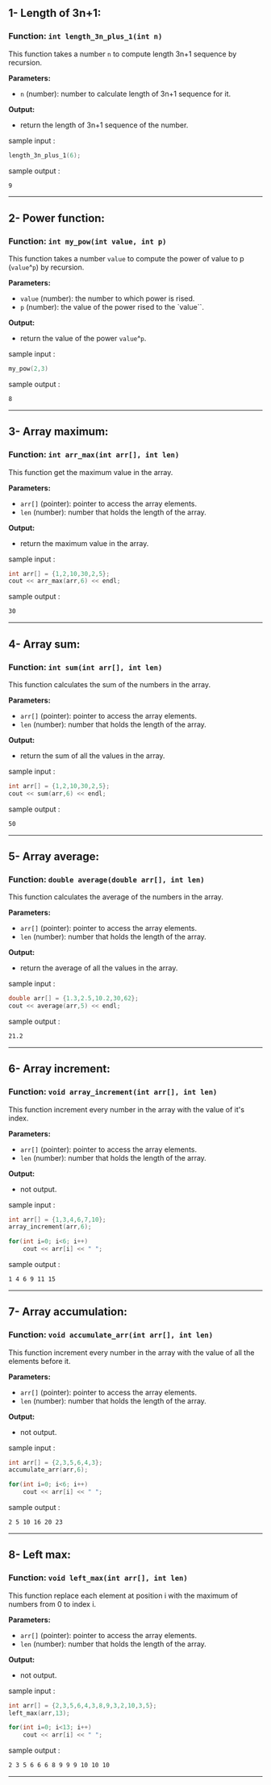 ## 1- Length of 3n+1:

### Function: `int length_3n_plus_1(int n)`

This function takes a number `n` to compute length 3n+1 sequence by recursion.

**Parameters:**
- `n` (number): number to calculate length of 3n+1 sequence for it.

**Output:**
- return the length of 3n+1 sequence of the number.

sample input :

```cpp
length_3n_plus_1(6);
```

sample output :
```bash
9
```
---

## 2- Power function:

### Function: `int my_pow(int value, int p)`

This function takes a number `value` to compute the power of value to p (`value`^`p`) by recursion.

**Parameters:**
- `value` (number): the number to which power is rised.
- `p` (number): the value of the power rised to the `value``.

**Output:**
- return the value of the power `value`^`p`.

sample input :

```cpp
my_pow(2,3)
```

sample output :
```bash
8
```
---

## 3- Array maximum:

### Function: `int arr_max(int arr[], int len)`

This function get the maximum value in the array.

**Parameters:**
- `arr[]` (pointer): pointer to access the array elements.
- `len` (number): number that holds the length of the array.

**Output:**
- return the maximum value in the array.

sample input :

```cpp
int arr[] = {1,2,10,30,2,5};
cout << arr_max(arr,6) << endl;
```

sample output :
```bash
30
```

---

## 4- Array sum: 

### Function: `int sum(int arr[], int len)`

This function calculates the sum of the numbers in the array.

**Parameters:**
- `arr[]` (pointer): pointer to access the array elements.
- `len` (number): number that holds the length of the array.

**Output:**
- return the sum of all the values in the array.

sample input :

```cpp
int arr[] = {1,2,10,30,2,5};
cout << sum(arr,6) << endl;
```

sample output :
```bash
50
```

---

## 5- Array average: 

### Function: `double average(double arr[], int len)`

This function calculates the average of the numbers in the array.

**Parameters:**
- `arr[]` (pointer): pointer to access the array elements.
- `len` (number): number that holds the length of the array.

**Output:**
- return the average of all the values in the array.

sample input :

```cpp
double arr[] = {1.3,2.5,10.2,30,62};
cout << average(arr,5) << endl;
```

sample output :
```bash
21.2
```
---

## 6- Array increment: 

### Function: `void array_increment(int arr[], int len)`

This function increment every number in the array with the value of it's index.

**Parameters:**
- `arr[]` (pointer): pointer to access the array elements.
- `len` (number): number that holds the length of the array.

**Output:**
- not output.

sample input :

```cpp
int arr[] = {1,3,4,6,7,10};
array_increment(arr,6);

for(int i=0; i<6; i++)
    cout << arr[i] << " ";
```

sample output :
```bash
1 4 6 9 11 15
```

---
## 7- Array accumulation: 

### Function: `void accumulate_arr(int arr[], int len)`

This function increment every number in the array with the value of all the elements before it.

**Parameters:**
- `arr[]` (pointer): pointer to access the array elements.
- `len` (number): number that holds the length of the array.

**Output:**
- not output.

sample input :

```cpp
int arr[] = {2,3,5,6,4,3};
accumulate_arr(arr,6);

for(int i=0; i<6; i++)
    cout << arr[i] << " ";
```

sample output :
```bash
2 5 10 16 20 23
```

---
## 8- Left max: 

### Function: `void left_max(int arr[], int len)`

This function replace each element at position i with the maximum of numbers from 0 to index i.

**Parameters:**
- `arr[]` (pointer): pointer to access the array elements.
- `len` (number): number that holds the length of the array.

**Output:**
- not output.

sample input :

```cpp
int arr[] = {2,3,5,6,4,3,8,9,3,2,10,3,5};
left_max(arr,13);

for(int i=0; i<13; i++)
    cout << arr[i] << " ";
```

sample output :
```bash
2 3 5 6 6 6 8 9 9 9 10 10 10
```
---